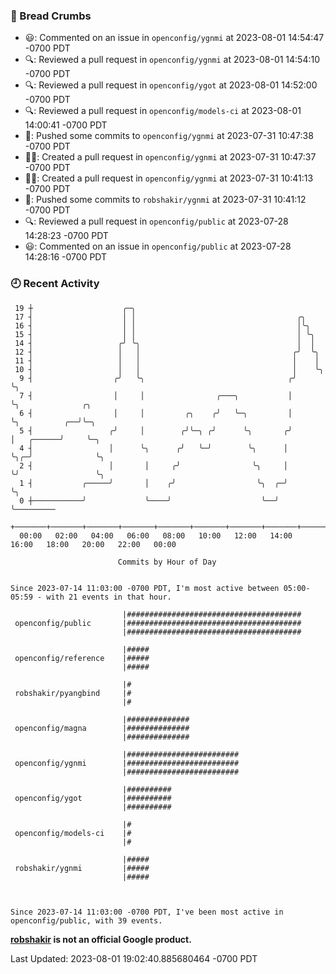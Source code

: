 ### 🍞 Bread Crumbs

 * 😃: Commented on an issue in `openconfig/ygnmi` at 2023-08-01 14:54:47 -0700 PDT
 * 🔍: Reviewed a pull request in  `openconfig/ygnmi` at 2023-08-01 14:54:10 -0700 PDT
 * 🔍: Reviewed a pull request in  `openconfig/ygot` at 2023-08-01 14:52:00 -0700 PDT
 * 🔍: Reviewed a pull request in  `openconfig/models-ci` at 2023-08-01 14:00:41 -0700 PDT
 * 🚢: Pushed some commits to `openconfig/ygnmi` at 2023-07-31 10:47:38 -0700 PDT
 * ✍🏼: Created a pull request in `openconfig/ygnmi` at 2023-07-31 10:47:37 -0700 PDT
 * ✍🏼: Created a pull request in `openconfig/ygnmi` at 2023-07-31 10:41:13 -0700 PDT
 * 🚢: Pushed some commits to `robshakir/ygnmi` at 2023-07-31 10:41:12 -0700 PDT
 * 🔍: Reviewed a pull request in  `openconfig/public` at 2023-07-28 14:28:23 -0700 PDT
 * 😃: Commented on an issue in `openconfig/public` at 2023-07-28 14:28:16 -0700 PDT

### 🕘 Recent Activity
```
 19 ┼                    ╭─╮
 17 ┤                    │ │                                    ╭╮
 16 ┤                    │ │                                    │╰╮
 15 ┤                    │ │                                    │ ╰╮
 14 ┤                   ╭╯ ╰╮                                   │  │
 12 ┤                   │   │                                  ╭╯  ╰╮
 11 ┤                   │   │                                  │    │
 10 ┤                   │   │                                  │    ╰╮
  9 ┤                  ╭╯   ╰╮                                ╭╯     ╰╮
  7 ┤                  │     │                ╭───╮           │       ╰╮              ╭╮
  6 ┤                  │     │         ╭╮    ╭╯   ╰─╮         │        ╰╮          ╭──╯╰─╮
  5 ┤                 ╭╯     │        ╭╯╰─╮ ╭╯      ╰╮       ╭╯         │   ╭──────╯     ╰─╮
  4 ┤                 │      ╰╮      ╭╯   ╰─╯        ╰╮      │          ╰╮╭─╯              ╰╮
  2 ┤                 │       │     ╭╯                ╰╮     │           ╰╯                 ╰╮
  1 ┤           ╭─────╯       │    ╭╯                  ╰╮  ╭─╯                               ╰╮
  0 ┼───────────╯             ╰────╯                    ╰──╯                                  ╰─────────
    +───────+───────+───────+───────+───────+───────+───────+───────+───────+───────+───────+───────+────
  00:00   02:00   04:00   06:00   08:00   10:00   12:00   14:00   16:00   18:00   20:00   22:00   00:00   

						Commits by Hour of Day


Since 2023-07-14 11:03:00 -0700 PDT, I'm most active between 05:00-05:59 - with 21 events in that hour.

```



```
                         |#######################################
 openconfig/public       |#######################################
                         |#######################################

                         |#####
 openconfig/reference    |#####
                         |#####

                         |#
 robshakir/pyangbind     |#
                         |#

                         |##############
 openconfig/magna        |##############
                         |##############

                         |#########################
 openconfig/ygnmi        |#########################
                         |#########################

                         |##########
 openconfig/ygot         |##########
                         |##########

                         |#
 openconfig/models-ci    |#
                         |#

                         |#####
 robshakir/ygnmi         |#####
                         |#####



Since 2023-07-14 11:03:00 -0700 PDT, I've been most active in openconfig/public, with 39 events.

```
**[robshakir](mailto:robjs@google.com) is not an official Google product.**  


Last Updated: 2023-08-01 19:02:40.885680464 -0700 PDT
